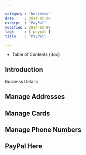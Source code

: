 ```yaml
---

category : "business"
date     : 2014-01-20
excerpt  : "PayPal"
modified : 2014-02-09
tags     : [ paypal ]
title    : "PayPal"

---
```


* Table of Contents
{:toc}

## Introduction

Business Details

## Manage Addresses

## Manage Cards

## Manage Phone Numbers

## PayPal Here

[PayPal]:https://www.paypal.com
[PayPal Developer]:https://developer.paypal.com/
[PayPal Here]:https://www.paypal.com/uk/webapps/mpp/how-to-use-paypal-here
